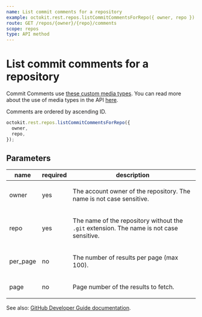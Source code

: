 ```yaml
---
name: List commit comments for a repository
example: octokit.rest.repos.listCommitCommentsForRepo({ owner, repo })
route: GET /repos/{owner}/{repo}/comments
scope: repos
type: API method
---
```


# List commit comments for a repository

Commit Comments use [these custom media types](https://docs.github.com/rest/overview/media-types). You can read more about the use of media types in the API [here](https://docs.github.com/rest/overview/media-types/).

Comments are ordered by ascending ID.

```js
octokit.rest.repos.listCommitCommentsForRepo({
  owner,
  repo,
});
```

## Parameters

<table>
  <thead>
    <tr>
      <th>name</th>
      <th>required</th>
      <th>description</th>
    </tr>
  </thead>
  <tbody>
    <tr><td>owner</td><td>yes</td><td>

The account owner of the repository. The name is not case sensitive.

</td></tr>
<tr><td>repo</td><td>yes</td><td>

The name of the repository without the `.git` extension. The name is not case sensitive.

</td></tr>
<tr><td>per_page</td><td>no</td><td>

The number of results per page (max 100).

</td></tr>
<tr><td>page</td><td>no</td><td>

Page number of the results to fetch.

</td></tr>
  </tbody>
</table>

See also: [GitHub Developer Guide documentation](https://docs.github.com/rest/commits/comments#list-commit-comments-for-a-repository).

